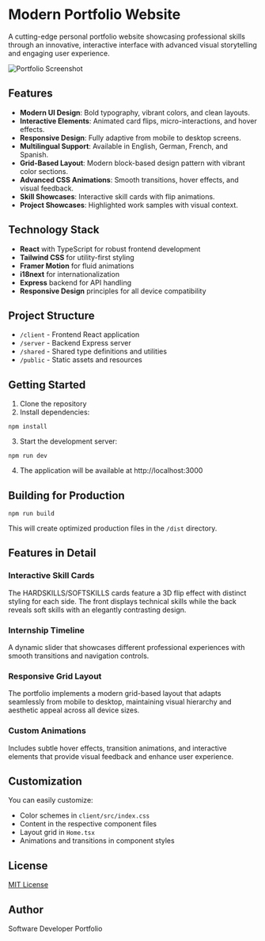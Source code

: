 # Modern Portfolio Website

A cutting-edge personal portfolio website showcasing professional skills through an innovative, interactive interface with advanced visual storytelling and engaging user experience.

![Portfolio Screenshot](attached_assets/portfolio%20(Community).jpg)

## Features

- **Modern UI Design**: Bold typography, vibrant colors, and clean layouts.
- **Interactive Elements**: Animated card flips, micro-interactions, and hover effects.
- **Responsive Design**: Fully adaptive from mobile to desktop screens.
- **Multilingual Support**: Available in English, German, French, and Spanish.
- **Grid-Based Layout**: Modern block-based design pattern with vibrant color sections.
- **Advanced CSS Animations**: Smooth transitions, hover effects, and visual feedback.
- **Skill Showcases**: Interactive skill cards with flip animations.
- **Project Showcases**: Highlighted work samples with visual context.

## Technology Stack

- **React** with TypeScript for robust frontend development
- **Tailwind CSS** for utility-first styling
- **Framer Motion** for fluid animations
- **i18next** for internationalization
- **Express** backend for API handling
- **Responsive Design** principles for all device compatibility

## Project Structure

- `/client` - Frontend React application
- `/server` - Backend Express server
- `/shared` - Shared type definitions and utilities
- `/public` - Static assets and resources

## Getting Started

1. Clone the repository
2. Install dependencies:
```
npm install
```
3. Start the development server:
```
npm run dev
```
4. The application will be available at http://localhost:3000

## Building for Production

```
npm run build
```

This will create optimized production files in the `/dist` directory.

## Features in Detail

### Interactive Skill Cards
The HARDSKILLS/SOFTSKILLS cards feature a 3D flip effect with distinct styling for each side. The front displays technical skills while the back reveals soft skills with an elegantly contrasting design.

### Internship Timeline
A dynamic slider that showcases different professional experiences with smooth transitions and navigation controls.

### Responsive Grid Layout
The portfolio implements a modern grid-based layout that adapts seamlessly from mobile to desktop, maintaining visual hierarchy and aesthetic appeal across all device sizes.

### Custom Animations
Includes subtle hover effects, transition animations, and interactive elements that provide visual feedback and enhance user experience.

## Customization

You can easily customize:

- Color schemes in `client/src/index.css`
- Content in the respective component files
- Layout grid in `Home.tsx`
- Animations and transitions in component styles

## License

[MIT License](LICENSE)

## Author

Software Developer Portfolio
